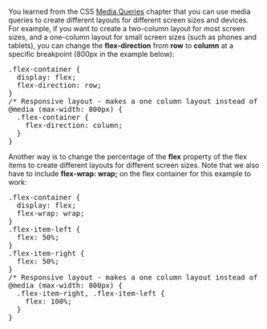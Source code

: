 You learned from the CSS <a href="/CSS/Advanced/MediaQueries.md">Media Queries</a> chapter that you can use media queries to create different layouts for different screen sizes and devices.
<br>
For example, if you want to create a two-column layout for most screen sizes, and a one-column layout for small screen sizes (such as phones and tablets), you can change the <b>flex-direction</b> from <b>row</b> to <b>column</b> at a specific breakpoint (800px in the example below):
<pre>
.flex-container {
  display: flex;
  flex-direction: row;
}
/* Responsive layout - makes a one column layout instead of a two-column layout */
@media (max-width: 800px) {
  .flex-container {
    flex-direction: column;
  }
}
</pre>
Another way is to change the percentage of the <b>flex</b> property of the flex items to create different layouts for different screen sizes. Note that we also have to include <b>flex-wrap: wrap;</b> on the flex container for this example to work:
<pre>
.flex-container {
  display: flex;
  flex-wrap: wrap;
}
.flex-item-left {
  flex: 50%;
}
.flex-item-right {
  flex: 50%;
}
/* Responsive layout - makes a one column layout instead of a two-column layout */
@media (max-width: 800px) {
  .flex-item-right, .flex-item-left {
    flex: 100%;
  }
}
</pre>
